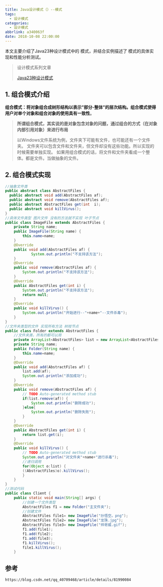```yaml
---
title: Java设计模式（）--模式
tags:
  - 设计模式
categories:
  - 设计模式
abbrlink: a340063f
date: 2018-10-08 22:00:00
---
```


本文主要介绍了Java23种设计模式中的 模式，并结合实例描述了 模式的具体实现和性能分析测试。

<!--more-->

> 设计模式系列文章
>
> [Java23种设计模式](https://www.lixueduan.com/categories/%E8%AE%BE%E8%AE%A1%E6%A8%A1%E5%BC%8F/)

## 1. 组合模式介绍

**组合模式：将对象组合成树形结构以表示”部分-整体”的层次结构。组合模式使得用户对单个对象和组合对象的使用具有一致性**。 

> **所谓组合模式，其实说的是对象包含对象的问题，通过组合的方式（在对象内部引用对象）来进行布局**
>
> 以Windows文件系统为例，文件夹下可能有文件，也可能还有一个文件夹。
> 文件夹可以包含文件和文件夹，但文件却没有这些功能。所以实现的时候需要单独实现。
> 如果用组合模式的话，将文件和文件夹看成一个整体。都是文件。当做抽象的文件。

## 2. 组合模式实现

```java
//抽象文件类 
public abstract class AbstractFiles {
  public abstract void add(AbstractFiles af);
  public abstract void remove(AbstractFiles af);
  public abstract AbstractFiles get(int  i);
  public abstract void killVirus();
}
//具体文件类型 图片文件 没有的方法就不实现 叶子节点
public class ImageFile extends AbstractFiles {
	private String name;
	public ImageFile(String name) {
		this.name=name;
	}
	@Override
	public void add(AbstractFiles af) {
			System.out.println("不支持该方法");
	}
	@Override
	public void remove(AbstractFiles af) {
		System.out.println("不支持该方法");
	}
	@Override
	public AbstractFiles get(int i) {
		System.out.println("不支持该方法");
		return null;
	}
	@Override
	public void killVirus() {
		System.out.println("开始进行--"+name+"--文件杀毒");
	}
}
//文件夹类型的文件 实现所有方法 树枝节点
public class Folder extends AbstractFiles {
	//文件夹类，所有的都可以用
	private ArrayList<AbstractFiles> list = new ArrayList<AbstractFiles>();
	private String name;
	public Folder(String name) {
		this.name=name;
	}
	@Override
	public void add(AbstractFiles af) {
		list.add(af);
		System.out.println("添加成功");
	}
	@Override
	public void remove(AbstractFiles af) {
		// TODO Auto-generated method stub
		if(list.remove(af)) {
			System.out.println("删除成功");
		}else{
			System.out.println("删除失败");
		}	
	}
	@Override
	public AbstractFiles get(int i) {
		return list.get(i);
	}
	@Override
	public void killVirus() {
		// TODO Auto-generated method stub
		System.out.println("对文件夹"+name+"进行杀毒");
		//递归调用
		for(Object o:list) {
		((AbstractFiles)o).killVirus();
		}
	}
}
//测试代码
public class Client {
	public static void main(String[] args) {
		//创建一个文件类型
		AbstractFiles f1 = new Folder("主文件夹");
		//创建文件
		AbstractFiles file1= new ImageFile("孙悟空。png");
		AbstractFiles file2= new ImageFile("龙珠.jpg");
		AbstractFiles file3= new ImageFile("帅哥威.gif");
		f1.add(file1);
		f1.add(file2);
		f1.add(file3);
		f1.killVirus();
		file1.killVirus();
	}

```

## 参考

`https://blog.csdn.net/qq_40709468/article/details/81990084`